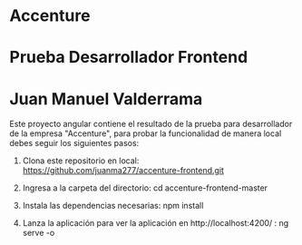 # Accenture
# Prueba Desarrollador Frontend
# Juan Manuel Valderrama

Este proyecto angular contiene el resultado de la prueba para desarrollador de la empresa "Accenture", para probar la funcionalidad de manera local debes seguir los siguientes pasos:

1. Clona este repositorio en local: 
https://github.com/juanma277/accenture-frontend.git

2. Ingresa a la carpeta del directorio:
cd accenture-frontend-master

3. Instala las dependencias necesarias:
npm install

4. Lanza la aplicación para ver la aplicación en http://localhost:4200/ :
ng serve -o
